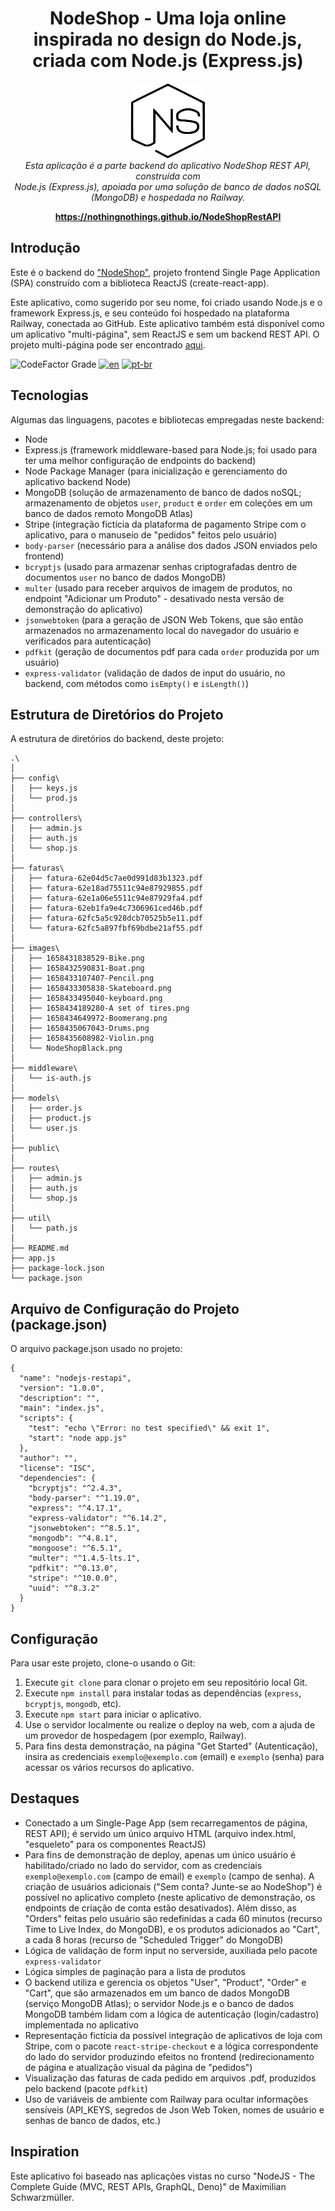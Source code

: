 <h1 align="center">NodeShop - Uma loja online inspirada no design do Node.js, criada com Node.js (Express.js)</h1>
<p align="center">
  <img src="images/NodeShopBlack.png" alt="NodeShop-logo" width="120px" height="120px"/>
  <br>
  <i>Esta aplicação é a parte backend do aplicativo NodeShop REST API, construída com 
    <br>Node.js (Express.js), apoiada por uma solução de banco de dados noSQL (MongoDB) e hospedada no Railway.</i>
  <br>
</p>

<p align="center">
  <a href="https://nothingnothings.github.io/NodeShopRestAPI"><strong>https://nothingnothings.github.io/NodeShopRestAPI</strong></a>
  <br>
</p>




## Introdução

Este é o backend do ["NodeShop"](https://github.com/nothingnothings/NodeShopRestAPI), projeto frontend Single Page Application (SPA) construído com a biblioteca ReactJS (create-react-app).

Este aplicativo, como sugerido por seu nome, foi criado usando Node.js e o framework Express.js, e seu conteúdo foi hospedado na plataforma Railway, conectada ao GitHub. Este aplicativo também está disponível como um aplicativo "multi-página", sem ReactJS e sem um backend REST API. O projeto multi-página pode ser encontrado [aqui](https://github.com/nothingnothings/NodeShopMultiPageApp).

![CodeFactor Grade](https://img.shields.io/codefactor/grade/github/nothingnothings/NodeShopRestAPIBackend/master?style=flat-square)
[![en](https://img.shields.io/badge/lang-en-red.svg?style=flat-square)](https://github.com/nothingnothings/NodeShopRestAPIBackend)
[![pt-br](https://img.shields.io/badge/lang-pt--br-green.svg?style=flat-square)](https://github.com/nothingnothings/NodeShopRestAPIBackend/blob/master/README.pt-br.md)



 
## Tecnologias
 
Algumas das linguagens, pacotes e bibliotecas empregadas neste backend:
 
 - Node
 - Express.js (framework middleware-based para Node.js; foi usado para ter uma melhor configuração de endpoints do backend)
 - Node Package Manager (para inicialização e gerenciamento do aplicativo backend Node)
 - MongoDB (solução de armazenamento de banco de dados noSQL; armazenamento de objetos `user`, `product` e `order` em coleções em um banco de dados remoto MongoDB Atlas)
 - Stripe (integração fictícia da plataforma de pagamento Stripe com o aplicativo, para o manuseio de "pedidos" feitos pelo usuário)
 - `body-parser` (necessário para a análise dos dados JSON enviados pelo frontend)
 - `bcryptjs` (usado para armazenar senhas criptografadas dentro de documentos `user` no banco de dados MongoDB)
 - `multer` (usado para receber arquivos de imagem de produtos, no endpoint "Adicionar um Produto" - desativado nesta versão de demonstração do aplicativo)
 - `jsonwebtoken` (para a geração de JSON Web Tokens, que são então armazenados no armazenamento local do navegador do usuário e verificados para autenticação)
 - `pdfkit` (geração de documentos pdf para cada `order` produzida por um usuário)
 - `express-validator` (validação de dados de input do usuário, no backend, com métodos como `isEmpty()` e `isLength()`)
 
 
## Estrutura de Diretórios do Projeto

A estrutura de diretórios do backend, deste projeto:


```
.\
│
├── config\
│   ├── keys.js
│   └── prod.js
│
├── controllers\
│   ├── admin.js
│   ├── auth.js
│   └── shop.js
│
├── faturas\
│   ├── fatura-62e04d5c7ae0d991d83b1323.pdf
│   ├── fatura-62e18ad75511c94e87929855.pdf
│   ├── fatura-62e1a06e5511c94e87929fa4.pdf
│   ├── fatura-62eb1fa9e4c7306961ced46b.pdf
│   ├── fatura-62fc5a5c928dcb70525b5e11.pdf
│   └── fatura-62fc5a897fbf69bdbe21af55.pdf
│
├── images\
│   ├── 1658431838529-Bike.png
│   ├── 1658432590831-Boat.png
│   ├── 1658433107407-Pencil.png
│   ├── 1658433305838-Skateboard.png
│   ├── 1658433495040-keyboard.png
│   ├── 1658434189280-A set of tires.png
│   ├── 1658434649972-Boomerang.png
│   ├── 1658435067043-Drums.png
│   ├── 1658435608982-Violin.png
│   └── NodeShopBlack.png
│
├── middleware\
│   └── is-auth.js
│
├── models\
│   ├── order.js
│   ├── product.js
│   └── user.js
│
├── public\
│
├── routes\
│   ├── admin.js
│   ├── auth.js
│   └── shop.js
│
├── util\
│   └── path.js
│
├── README.md
├── app.js
├── package-lock.json
└── package.json
```


## Arquivo de Configuração do Projeto (package.json)

O arquivo package.json usado no projeto:

```
{
  "name": "nodejs-restapi",
  "version": "1.0.0",
  "description": "",
  "main": "index.js",
  "scripts": {
    "test": "echo \"Error: no test specified\" && exit 1",
    "start": "node app.js"
  },
  "author": "",
  "license": "ISC",
  "dependencies": {
    "bcryptjs": "^2.4.3",
    "body-parser": "^1.19.0",
    "express": "^4.17.1",
    "express-validator": "^6.14.2",
    "jsonwebtoken": "^8.5.1",
    "mongodb": "^4.8.1",
    "mongoose": "^6.5.1",
    "multer": "^1.4.5-lts.1",
    "pdfkit": "^0.13.0",
    "stripe": "^10.0.0",
    "uuid": "^8.3.2"
  }
}

```

## Configuração


Para usar este projeto, clone-o usando o Git:

1. Execute `git clone` para clonar o projeto em seu repositório local Git.
2. Execute `npm install` para instalar todas as dependências (`express`, `bcryptjs`, `mongodb`, etc).
3. Execute `npm start` para iniciar o aplicativo.
4. Use o servidor localmente ou realize o deploy na web, com a ajuda de um provedor de hospedagem (por exemplo, Railway).
5. Para fins desta demonstração, na página "Get Started" (Autenticação), insira as credenciais `exemplo@exemplo.com` (email) e `exemplo` (senha) para acessar os vários recursos do aplicativo.


## Destaques

- Conectado a um Single-Page App (sem recarregamentos de página, REST API); é servido um único arquivo HTML (arquivo index.html, "esqueleto" para os componentes ReactJS)
- Para fins de demonstração de deploy, apenas um único usuário é habilitado/criado no lado do servidor, com as credenciais `exemplo@exemplo.com` (campo de email) e `exemplo` (campo de senha). A criação de usuários adicionais ("Sem conta? Junte-se ao NodeShop") é possível no aplicativo completo (neste aplicativo de demonstração, os endpoints de criação de conta estão desativados). Além disso, as "Orders" feitas pelo usuário são redefinidas a cada 60 minutos (recurso Time to Live Index, do MongoDB), e os produtos adicionados ao "Cart", a cada 8 horas (recurso de "Scheduled Trigger" do MongoDB)
- Lógica de validação de form input no serverside, auxiliada pelo pacote `express-validator`
- Lógica simples de paginação para a lista de produtos
- O backend utiliza e gerencia os objetos "User", "Product", "Order" e "Cart", que são armazenados em um banco de dados MongoDB (serviço MongoDB Atlas); o servidor Node.js e o banco de dados MongoDB também lidam com a lógica de autenticação (login/cadastro) implementada no aplicativo
- Representação fictícia da possível integração de aplicativos de loja com Stripe, com o pacote `react-stripe-checkout` e a lógica correspondente do lado do servidor produzindo efeitos no frontend (redirecionamento de página e atualização visual da página de "pedidos")
- Visualização das faturas de cada pedido em arquivos .pdf, produzidos pelo backend (pacote `pdfkit`)
- Uso de variáveis de ambiente com Railway para ocultar informações sensíveis (API_KEYS, segredos de Json Web Token, nomes de usuário e senhas de banco de dados, etc.)


## Inspiration

Este aplicativo foi baseado nas aplicações vistas no curso "NodeJS - The Complete Guide (MVC, REST APIs, GraphQL, Deno)" de Maximilian Schwarzmüller.

